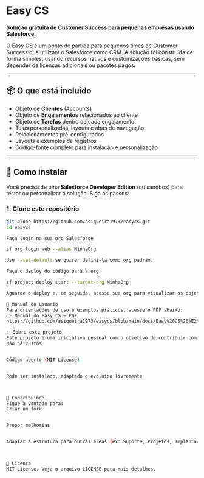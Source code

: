 # Easy CS

**Solução gratuita de Customer Success para pequenas empresas usando Salesforce.**

O Easy CS é um ponto de partida para pequenos times de Customer Success que utilizam o Salesforce como CRM. A solução foi construída de forma simples, usando recursos nativos e customizações básicas, sem depender de licenças adicionais ou pacotes pagos.

---

## 📦 O que está incluído

- Objeto de **Clientes** (Accounts)
- Objeto de **Engajamentos** relacionados ao cliente
- Objeto de **Tarefas** dentro de cada engajamento
- Telas personalizadas, layouts e abas de navegação
- Relacionamentos pré-configurados
- Layouts e exemplos de registros
- Código-fonte completo para instalação e personalização

---

## 🚀 Como instalar

Você precisa de uma **Salesforce Developer Edition** (ou sandbox) para testar ou personalizar a solução. Siga os passos:

### 1. Clone este repositório
```bash
git clone https://github.com/asiqueira1973/easycs.git
cd easycs

Faça login na sua org Salesforce

sf org login web --alias MinhaOrg

Use --set-default se quiser defini-la como org padrão.

Faça o deploy do código para a org

sf project deploy start --target-org MinhaOrg

Aguarde o deploy e, em seguida, acesse sua org para visualizar os objetos e abas criados.

📘 Manual do Usuário
Para orientações de uso e exemplos práticos, acesse o PDF abaixo:
👉 Manual do Easy CS – PDF
https://github.com/asiqueira1973/easycs/blob/main/docs/Easy%20CS%20%E2%80%93%20User%20Manual.pdf

✨ Sobre este projeto
Este projeto é uma iniciativa pessoal com o objetivo de contribuir com a comunidade Salesforce, oferecendo uma base simples e reutilizável para operações de Customer Success.
Não há custos


Código aberto (MIT License)


Pode ser instalado, adaptado e evoluído livremente



🤝 Contribuindo
Fique à vontade para:
Criar um fork


Propor melhorias


Adaptar a estrutura para outras áreas (ex: Suporte, Projetos, Implantação)



📄 Licença
MIT License. Veja o arquivo LICENSE para mais detalhes.
